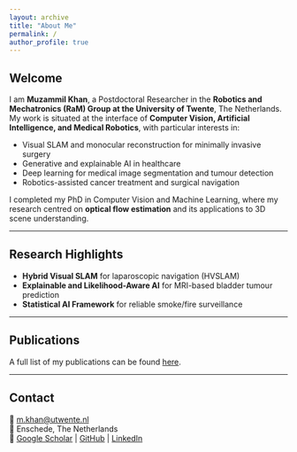 ```yaml
---
layout: archive
title: "About Me"
permalink: /
author_profile: true
---
```


## Welcome

<div class="justify">

I am **Muzammil Khan**, a Postdoctoral Researcher in the **Robotics and Mechatronics (RaM) Group at the University of Twente**, The Netherlands.  
My work is situated at the interface of **Computer Vision, Artificial Intelligence, and Medical Robotics**, with particular interests in:

- Visual SLAM and monocular reconstruction for minimally invasive surgery  
- Generative and explainable AI in healthcare  
- Deep learning for medical image segmentation and tumour detection  
- Robotics-assisted cancer treatment and surgical navigation  

I completed my PhD in Computer Vision and Machine Learning, where my research centred on **optical flow estimation** and its applications to 3D scene understanding.  

</div>

---

## Research Highlights

- **Hybrid Visual SLAM** for laparoscopic navigation (HVSLAM)
- **Explainable and Likelihood-Aware AI** for MRI-based bladder tumour prediction
- **Statistical AI Framework** for reliable smoke/fire surveillance

---

## Publications

A full list of my publications can be found [here](publications.md).  

---

## Contact

📧 m.khan@utwente.nl  
📍 Enschede, The Netherlands  
🔗 [Google Scholar](https://scholar.google.com/citations?user=PS_CX0AAAAAJ) | [GitHub](https://github.com/MUZAMMILATEO) | [LinkedIn](https://www.linkedin.com/in/muzammil-khan-ai)
